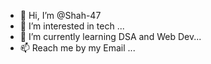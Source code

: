 - 👋 Hi, I’m @Shah-47
- 👀 I’m interested in tech ...
- 🌱 I’m currently learning DSA and Web Dev...
- 📫 Reach me by my Email ...

<!---
Shah-47/Shah-47 is a ✨ special ✨ repository because its `README.md` (this file) appears on your GitHub profile.
You can click the Preview link to take a look at your changes.
--->
